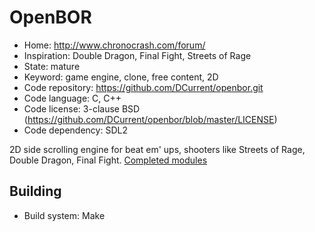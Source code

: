 # OpenBOR

- Home: http://www.chronocrash.com/forum/
- Inspiration: Double Dragon, Final Fight, Streets of Rage
- State: mature
- Keyword: game engine, clone, free content, 2D
- Code repository: https://github.com/DCurrent/openbor.git
- Code language: C, C++
- Code license: 3-clause BSD (https://github.com/DCurrent/openbor/blob/master/LICENSE)
- Code dependency: SDL2

2D side scrolling engine for beat em' ups, shooters like Streets of Rage, Double Dragon, Final Fight.
[Completed modules](http://www.chronocrash.com/forum/index.php?board=10.0)

## Building

- Build system: Make
